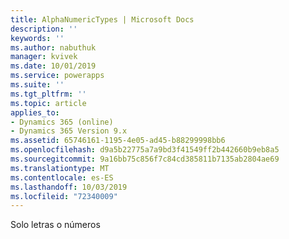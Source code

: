 ```yaml
---
title: AlphaNumericTypes | Microsoft Docs
description: ''
keywords: ''
ms.author: nabuthuk
manager: kvivek
ms.date: 10/01/2019
ms.service: powerapps
ms.suite: ''
ms.tgt_pltfrm: ''
ms.topic: article
applies_to:
- Dynamics 365 (online)
- Dynamics 365 Version 9.x
ms.assetid: 65746161-1195-4e05-ad45-b88299998bb6
ms.openlocfilehash: d9a5b22775a7a9bd3f41549ff2b442660b9eb8a5
ms.sourcegitcommit: 9a16bb75c856f7c84cd385811b7135ab2804ae69
ms.translationtype: MT
ms.contentlocale: es-ES
ms.lasthandoff: 10/03/2019
ms.locfileid: "72340009"
---
```

Solo letras o números
